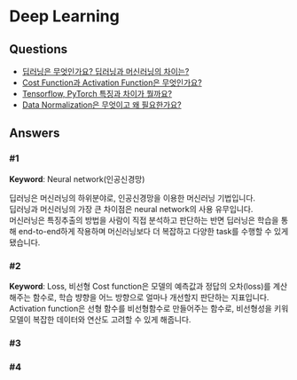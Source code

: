 # Deep Learning  

## Questions  
* [딥러닝은 무엇인가요? 딥러닝과 머신러닝의 차이는?](#1)  
* [Cost Function과 Activation Function은 무엇인가요?](#2)  
* [Tensorflow, PyTorch 특징과 차이가 뭘까요?](#3)  
* [Data Normalization은 무엇이고 왜 필요한가요?](#4)  

## Answers  
### #1
**Keyword**: Neural network(인공신경망)

딥러닝은 머신러닝의 하위분야로, 인공신경망을 이용한 머신러닝 기법입니다.  
딥러닝과 머신러닝의 가장 큰 차이점은 neural network의 사용 유무입니다.  
머신러닝은 특징추출의 방법을 사람이 직접 분석하고 판단하는 반면 딥러닝은 학습을 통해 end-to-end하게 작용하며 머신러닝보다 더 복잡하고 다양한 task를 수행할 수 있게 됐습니다.


### #2
**Keyword**: Loss, 비선형
Cost function은 모델의 예측값과 정답의 오차(loss)를 계산해주는 함수로, 학습 뱡향을 어느 방향으로 얼마나 개선할지 판단하는 지표입니다.
Activation function은 선형 함수를 비선형함수로 만들어주는 함수로, 비선형성을 키워 모델이 복잡한 데이터와 연산도 고려할 수 있게 해줍니다.

### #3




### #4